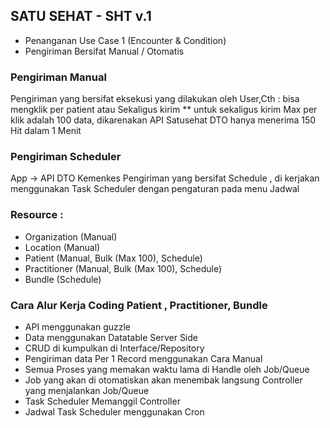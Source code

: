 ## SATU SEHAT - SHT v.1

-   Penanganan Use Case 1 (Encounter & Condition)
-   Pengiriman Bersifat Manual / Otomatis

### Pengiriman Manual

Pengiriman yang bersifat eksekusi yang dilakukan oleh User,Cth : bisa mengklik per patient atau Sekaligus kirim
\*\* untuk sekaligus kirim Max per klik adalah 100 data, dikarenakan API Satusehat DTO hanya menerima 150 Hit dalam 1 Menit

### Pengiriman Scheduler

App -> API DTO Kemenkes
Pengiriman yang bersifat Schedule , di kerjakan menggunakan Task Scheduler dengan pengaturan pada menu Jadwal

### Resource :

-   Organization (Manual)
-   Location (Manual)
-   Patient (Manual, Bulk (Max 100), Schedule)
-   Practitioner (Manual, Bulk (Max 100), Schedule)
-   Bundle (Schedule)

### Cara Alur Kerja Coding Patient , Practitioner, Bundle

-   API menggunakan guzzle
-   Data menggunakan Datatable Server Side
-   CRUD di kumpulkan di Interface/Repository
-   Pengiriman data Per 1 Record menggunakan Cara Manual
-   Semua Proses yang memakan waktu lama di Handle oleh Job/Queue
-   Job yang akan di otomatiskan akan menembak langsung Controller yang menjalankan Job/Queue
-   Task Scheduler Memanggil Controller
-   Jadwal Task Scheduler menggunakan Cron
